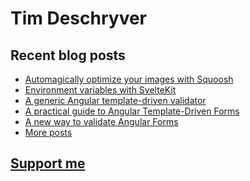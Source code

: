 # Tim Deschryver

<!-- prettier-ignore-start -->
<!-- BLOG:START -->

## Recent blog posts

- [Automagically optimize your images with Squoosh](https://timdeschryver.dev/blog/automagically-optimize-your-images-with-squoosh)
- [Environment variables with SvelteKit](https://timdeschryver.dev/blog/environment-variables-with-sveltekit)
- [A generic Angular template-driven validator](https://timdeschryver.dev/blog/a-generic-angular-template-driven-validator)
- [A practical guide to Angular Template-Driven Forms](https://timdeschryver.dev/blog/a-practical-guide-to-angular-template-driven-forms)
- [A new way to validate Angular Forms](https://timdeschryver.dev/blog/a-new-way-to-validate-angular-forms)
- [More posts](https://timdeschryver.dev/blog)

<!-- BLOG:END -->
<!-- prettier-ignore-end -->

## [Support me](https://www.paypal.com/donate/?hosted_button_id=59M5TFPQJS8SQ)
